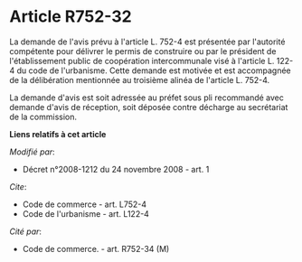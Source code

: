 # Article R752-32

La demande de l'avis prévu à l'article L. 752-4 est présentée par l'autorité compétente pour délivrer le permis de construire
ou par le président de l'établissement public de coopération intercommunale visé à l'article L. 122-4 du code de l'urbanisme.
Cette demande est motivée et est accompagnée de la délibération mentionnée au troisième alinéa de l'article L. 752-4. 

La demande d'avis est soit adressée au préfet sous pli recommandé avec demande d'avis de réception, soit déposée contre
décharge au secrétariat de la commission.

**Liens relatifs à cet article**

_Modifié par_:

  - Décret n°2008-1212 du 24 novembre 2008 - art. 1

_Cite_:

  - Code de commerce - art. L752-4
  - Code de l'urbanisme - art. L122-4

_Cité par_:

  - Code de commerce. - art. R752-34 (M)
